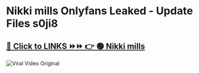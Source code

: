 
 # Nikki mills Onlyfans Leaked - Update Files s0ji8

## <h2><a href="https://clipsfans.com/Nikki_mills&ref=git">🔗 Click to LINKS ⏩⏩ 👉 🟢 Nikki mills </a></h2>

<a href="https://clipsfans.com/Nikki_mills&ref=git" rel="nofollow" data-target="animated-image.originalLink"><img src="https://i.ibb.co.com/xMMVF88/686577567.gif" alt="Viral Video Original" style="max-width: 100%; display: inline-block;" data-target="animated-image.originalImage"></a>

